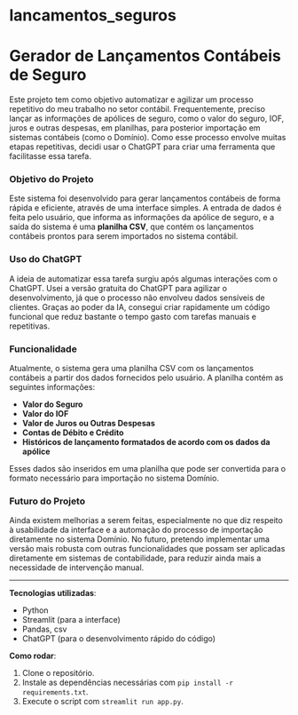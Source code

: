 # lancamentos_seguros

# Gerador de Lançamentos Contábeis de Seguro

Este projeto tem como objetivo automatizar e agilizar um processo repetitivo do meu trabalho no setor contábil. Frequentemente, preciso lançar as informações de apólices de seguro, como o valor do seguro, IOF, juros e outras despesas, em planilhas, para posterior importação em sistemas contábeis (como o Domínio). Como esse processo envolve muitas etapas repetitivas, decidi usar o ChatGPT para criar uma ferramenta que facilitasse essa tarefa.

### **Objetivo do Projeto**

Este sistema foi desenvolvido para gerar lançamentos contábeis de forma rápida e eficiente, através de uma interface simples. A entrada de dados é feita pelo usuário, que informa as informações da apólice de seguro, e a saída do sistema é uma **planilha CSV**, que contém os lançamentos contábeis prontos para serem importados no sistema contábil.

### **Uso do ChatGPT**

A ideia de automatizar essa tarefa surgiu após algumas interações com o ChatGPT. Usei a versão gratuita do ChatGPT para agilizar o desenvolvimento, já que o processo não envolveu dados sensíveis de clientes. Graças ao poder da IA, consegui criar rapidamente um código funcional que reduz bastante o tempo gasto com tarefas manuais e repetitivas.

### **Funcionalidade**

Atualmente, o sistema gera uma planilha CSV com os lançamentos contábeis a partir dos dados fornecidos pelo usuário. A planilha contém as seguintes informações:

* **Valor do Seguro**
* **Valor do IOF**
* **Valor de Juros ou Outras Despesas**
* **Contas de Débito e Crédito**
* **Históricos de lançamento formatados de acordo com os dados da apólice**

Esses dados são inseridos em uma planilha que pode ser convertida para o formato necessário para importação no sistema Domínio.

### **Futuro do Projeto**

Ainda existem melhorias a serem feitas, especialmente no que diz respeito à usabilidade da interface e a automação do processo de importação diretamente no sistema Domínio. No futuro, pretendo implementar uma versão mais robusta com outras funcionalidades que possam ser aplicadas diretamente em sistemas de contabilidade, para reduzir ainda mais a necessidade de intervenção manual.

---

**Tecnologias utilizadas**:

* Python
* Streamlit (para a interface)
* Pandas, csv
* ChatGPT (para o desenvolvimento rápido do código)

**Como rodar**:

1. Clone o repositório.
2. Instale as dependências necessárias com `pip install -r requirements.txt`.
3. Execute o script com `streamlit run app.py`.
